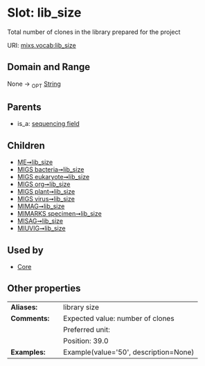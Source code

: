 
# Slot: lib_size


Total number of clones in the library prepared for the project

URI: [mixs.vocab:lib_size](https://w3id.org/mixs/vocab/lib_size)


## Domain and Range

None ->  <sub>OPT</sub> [String](types/String.md)

## Parents

 *  is_a: [sequencing field](sequencing_field.md)

## Children

 *  [ME➞lib_size](ME_lib_size.md)
 *  [MIGS bacteria➞lib_size](MIGS_bacteria_lib_size.md)
 *  [MIGS eukaryote➞lib_size](MIGS_eukaryote_lib_size.md)
 *  [MIGS org➞lib_size](MIGS_org_lib_size.md)
 *  [MIGS plant➞lib_size](MIGS_plant_lib_size.md)
 *  [MIGS virus➞lib_size](MIGS_virus_lib_size.md)
 *  [MIMAG➞lib_size](MIMAG_lib_size.md)
 *  [MIMARKS specimen➞lib_size](MIMARKS_specimen_lib_size.md)
 *  [MISAG➞lib_size](MISAG_lib_size.md)
 *  [MIUVIG➞lib_size](MIUVIG_lib_size.md)

## Used by

 * [Core](Core.md)

## Other properties

|  |  |  |
| --- | --- | --- |
| **Aliases:** | | library size |
| **Comments:** | | Expected value: number of clones |
|  | | Preferred unit:  |
|  | | Position: 39.0 |
| **Examples:** | | Example(value='50', description=None) |

